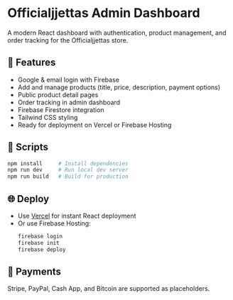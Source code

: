 # Officialjjettas Admin Dashboard

A modern React dashboard with authentication, product management, and order tracking for the Officialjjettas store.

## 🔧 Features

- Google & email login with Firebase
- Add and manage products (title, price, description, payment options)
- Public product detail pages
- Order tracking in admin dashboard
- Firebase Firestore integration
- Tailwind CSS styling
- Ready for deployment on Vercel or Firebase Hosting

## 🚀 Scripts

```bash
npm install     # Install dependencies
npm run dev     # Run local dev server
npm run build   # Build for production
```

## 🌐 Deploy

- Use [Vercel](https://vercel.com) for instant React deployment
- Or use Firebase Hosting:
  ```bash
  firebase login
  firebase init
  firebase deploy
  ```

## 🧾 Payments

Stripe, PayPal, Cash App, and Bitcoin are supported as placeholders.